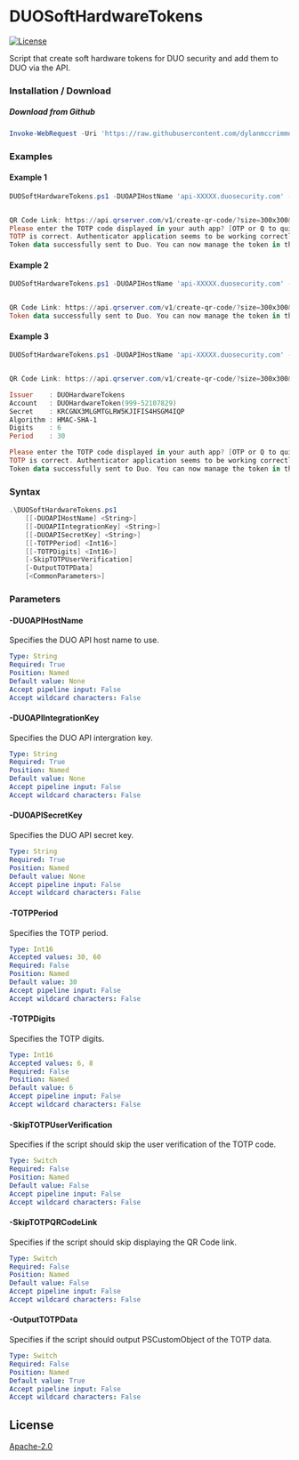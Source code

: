 # DUOSoftHardwareTokens
[![License](https://img.shields.io/badge/License-Apache_2.0-blue.svg)](https://opensource.org/licenses/Apache-2.0)

Script that create soft hardware tokens for DUO security and add them to DUO via the API.

### Installation / Download
<!-- ##### (Not yet working) Download from PowerShell Gallery
``` powershell
PS C:\> Install-Script -Name DUOSoftHardwareTokens
``` -->

##### Download from Github
``` powershell
Invoke-WebRequest -Uri 'https://raw.githubusercontent.com/dylanmccrimmon/DUOSoftHardwareTokens/main/DUOSoftHardwareTokens.ps1' -OutFile 'DUOSoftHardwareTokens.ps1'
```

### Examples
#### Example 1

``` powershell
DUOSoftHardwareTokens.ps1 -DUOAPIHostName 'api-XXXXX.duosecurity.com' -DUOAPIIntegrationKey 'XXXXXXXX' -DUOAPISecretKey 'XXXXXXXXXXXXXX'


QR Code Link: https://api.qrserver.com/v1/create-qr-code/?size=300x300&data=otpauth://totp/DUOHardwareToken(999-36507284)?secret=EGXNGO5GGUT542UTAIITH646MDXSKD6H&issuer=DUOSoftHardwareTokens&algorithm=SHA1&digits=6&period=30
Please enter the TOTP code displayed in your auth app? [OTP or Q to quit]: 458850
TOTP is correct. Authenticator application seems to be working correctly
Token data successfully sent to Duo. You can now manage the token in the Duo admin dashboard.
```

#### Example 2

``` powershell
DUOSoftHardwareTokens.ps1 -DUOAPIHostName 'api-XXXXX.duosecurity.com' -DUOAPIIntegrationKey 'XXXXXXXX' -DUOAPISecretKey 'XXXXXXXXXXXXXX' -SkipTOTPUserVerification


QR Code Link: https://api.qrserver.com/v1/create-qr-code/?size=300x300&data=otpauth://totp/DUOHardwareToken(999-21870497)?secret=MDF2V6FGYMVAID2DTDMI3PKR3NNXGVLJ&issuer=DUOSoftHardwareTokens&algorithm=SHA1&digits=6&period=30
Token data successfully sent to Duo. You can now manage the token in the Duo admin dashboard. 
```

#### Example 3

``` powershell
DUOSoftHardwareTokens.ps1 -DUOAPIHostName 'api-XXXXX.duosecurity.com' -DUOAPIIntegrationKey 'XXXXXXXX' -DUOAPISecretKey 'XXXXXXXXXXXXXX' -OutputTOTPData


QR Code Link: https://api.qrserver.com/v1/create-qr-code/?size=300x300&data=otpauth://totp/DUOHardwareToken(999-52107829)?secret=KRCGNX3MLGMTGLRW5KJIFIS4HSGM4IQP&issuer=DUOSoftHardwareTokens&algorithm=SHA1&digits=6&period=30

Issuer    : DUOHardwareTokens
Account   : DUOHardwareToken(999-52107829)
Secret    : KRCGNX3MLGMTGLRW5KJIFIS4HSGM4IQP
Algorithm : HMAC-SHA-1
Digits    : 6
Period    : 30

Please enter the TOTP code displayed in your auth app? [OTP or Q to quit]: 984395
TOTP is correct. Authenticator application seems to be working correctly
Token data successfully sent to Duo. You can now manage the token in the Duo admin dashboard.
```


### Syntax

``` powershell
.\DUOSoftHardwareTokens.ps1
    [[-DUOAPIHostName] <String>]
    [[-DUOAPIIntegrationKey] <String>]
    [[-DUOAPISecretKey] <String>]
    [[-TOTPPeriod] <Int16>]
    [[-TOTPDigits] <Int16>]
    [-SkipTOTPUserVerification]
    [-OutputTOTPData]
    [<CommonParameters>]
```

### Parameters

#### -DUOAPIHostName 
Specifies the DUO API host name to use.

```yaml
Type: String
Required: True
Position: Named
Default value: None
Accept pipeline input: False
Accept wildcard characters: False
```

#### -DUOAPIIntegrationKey 
Specifies the DUO API intergration key.

```yaml
Type: String
Required: True
Position: Named
Default value: None
Accept pipeline input: False
Accept wildcard characters: False
```

#### -DUOAPISecretKey
Specifies the DUO API secret key.

```yaml
Type: String
Required: True
Position: Named
Default value: None
Accept pipeline input: False
Accept wildcard characters: False
```

#### -TOTPPeriod 
Specifies the TOTP period.

```yaml
Type: Int16
Accepted values: 30, 60
Required: False
Position: Named
Default value: 30
Accept pipeline input: False
Accept wildcard characters: False
```

#### -TOTPDigits 
Specifies the TOTP digits.

```yaml
Type: Int16
Accepted values: 6, 8
Required: False
Position: Named
Default value: 6
Accept pipeline input: False
Accept wildcard characters: False
```

#### -SkipTOTPUserVerification 
Specifies if the script should skip the user verification of the TOTP code.

```yaml
Type: Switch
Required: False
Position: Named
Default value: False
Accept pipeline input: False
Accept wildcard characters: False
```

#### -SkipTOTPQRCodeLink 
Specifies if the script should skip displaying the QR Code link.

```yaml
Type: Switch
Required: False
Position: Named
Default value: False
Accept pipeline input: False
Accept wildcard characters: False
```

#### -OutputTOTPData 
Specifies if the script should output PSCustomObject of the TOTP data.

```yaml
Type: Switch
Required: False
Position: Named
Default value: True
Accept pipeline input: False
Accept wildcard characters: False
```

## License
[Apache-2.0](https://choosealicense.com/licenses/apache-2.0/)
